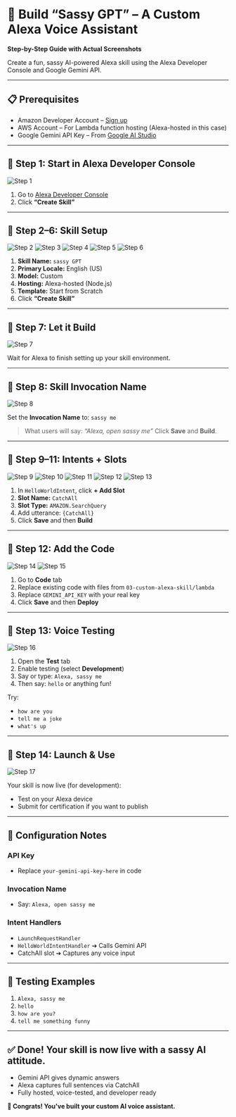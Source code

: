 # 🎤 Build “Sassy GPT” – A Custom Alexa Voice Assistant

**Step-by-Step Guide with Actual Screenshots**

Create a fun, sassy AI-powered Alexa skill using the Alexa Developer Console and Google Gemini API.

---

## 📋 Prerequisites

* Amazon Developer Account – [Sign up](https://developer.amazon.com/)
* AWS Account – For Lambda function hosting (Alexa-hosted in this case)
* Google Gemini API Key – From [Google AI Studio](https://aistudio.google.com/)

---

## 🚀 Step 1: Start in Alexa Developer Console

![Step 1](./flow/1.png)

1. Go to [Alexa Developer Console](https://developer.amazon.com/alexa/console/ask)
2. Click **“Create Skill”**

---

## 📝 Step 2–6: Skill Setup

![Step 2](./flow/2.png)
![Step 3](./flow/3.png)
![Step 4](./flow/4.png)
![Step 5](./flow/5.png)
![Step 6](./flow/6.png)

1. **Skill Name:** `sassy GPT`
2. **Primary Locale:** English (US)
3. **Model:** Custom
4. **Hosting:** Alexa-hosted (Node.js)
5. **Template:** Start from Scratch
6. Click **“Create Skill”**

---

## 🔄 Step 7: Let it Build

![Step 7](./flow/7.png)

Wait for Alexa to finish setting up your skill environment.

---

## 📣 Step 8: Skill Invocation Name

![Step 8](./flow/8.png)

Set the **Invocation Name** to: `sassy me`

> What users will say: *“Alexa, open sassy me”*
> Click **Save** and **Build**.

---

## 🧠 Step 9–11: Intents + Slots

![Step 9](./flow/9.png)
![Step 10](./flow/10.png)
![Step 11](./flow/11.png)
![Step 12](./flow/12.png)
![Step 13](./flow/13.png)

1. In `HelloWorldIntent`, click **+ Add Slot**
2. **Slot Name:** `CatchAll`
3. **Slot Type:** `AMAZON.SearchQuery`
4. Add utterance: `{CatchAll}`
5. Click **Save** and then **Build**

---

## 💪 Step 12: Add the Code

![Step 14](./flow/15.png)
![Step 15](./flow/16.png)

1. Go to **Code** tab
2. Replace existing code with files from `03-custom-alexa-skill/lambda`
3. Replace `GEMINI_API_KEY` with your real key
4. Click **Save** and then **Deploy**

---

## 🎤 Step 13: Voice Testing

![Step 16](./flow/14.png)

1. Open the **Test** tab
2. Enable testing (select **Development**)
3. Say or type: `Alexa, sassy me`
4. Then say: `hello` or anything fun!

Try:

* `how are you`
* `tell me a joke`
* `what's up`

---

## 🚀 Step 14: Launch & Use

![Step 17](./flow/17.png)

Your skill is now live (for development):

* Test on your Alexa device
* Submit for certification if you want to publish

---

## 🔧 Configuration Notes

### API Key

* Replace `your-gemini-api-key-here` in code

### Invocation Name

* Say: `Alexa, open sassy me`

### Intent Handlers

* `LaunchRequestHandler`
* `HelloWorldIntentHandler` ➔ Calls Gemini API
* CatchAll slot ➔ Captures any voice input

---

## 🧪 Testing Examples

1. `Alexa, sassy me`
2. `hello`
3. `how are you?`
4. `tell me something funny`

---

## ✅ Done! Your skill is now live with a sassy AI attitude.

* Gemini API gives dynamic answers
* Alexa captures full sentences via CatchAll
* Fully hosted, voice-tested, and developer ready

**🎉 Congrats! You've built your custom AI voice assistant.**
